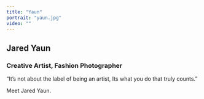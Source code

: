 ```yaml
---
title: "Yaun"
portrait: "yaun.jpg"
video: ""
---
```


## Jared Yaun
### Creative Artist, Fashion Photographer

“It’s not about the label of being an artist, Its what you do that truly counts.”

Meet Jared Yaun.